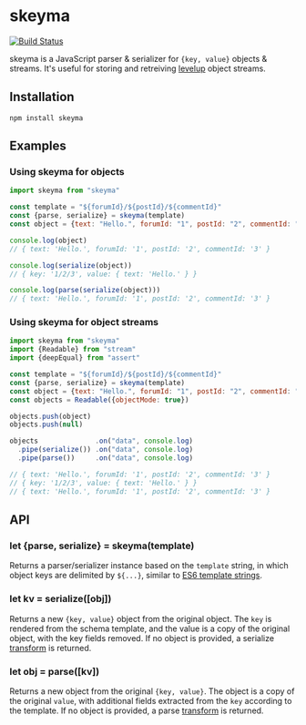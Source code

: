 skeyma
======

[![Build Status](https://travis-ci.org/jed/skeyma.svg?branch=master)](https://travis-ci.org/jed/skeyma)

skeyma is a JavaScript parser & serializer for `{key, value}` objects & streams. It's useful for storing and retreiving [levelup][] object streams.

Installation
------------

    npm install skeyma

Examples
--------

### Using skeyma for objects

```javascript
import skeyma from "skeyma"

const template = "${forumId}/${postId}/${commentId}"
const {parse, serialize} = skeyma(template)
const object = {text: "Hello.", forumId: "1", postId: "2", commentId: "3"}

console.log(object)
// { text: 'Hello.', forumId: '1', postId: '2', commentId: '3' }

console.log(serialize(object))
// { key: '1/2/3', value: { text: 'Hello.' } }

console.log(parse(serialize(object)))
// { text: 'Hello.', forumId: '1', postId: '2', commentId: '3' }
```

### Using skeyma for object streams

```javascript
import skeyma from "skeyma"
import {Readable} from "stream"
import {deepEqual} from "assert"

const template = "${forumId}/${postId}/${commentId}"
const {parse, serialize} = skeyma(template)
const object = {text: "Hello.", forumId: "1", postId: "2", commentId: "3"}
const objects = Readable({objectMode: true})

objects.push(object)
objects.push(null)

objects              .on("data", console.log)
  .pipe(serialize()) .on("data", console.log)
  .pipe(parse())     .on("data", console.log)

// { text: 'Hello.', forumId: '1', postId: '2', commentId: '3' }
// { key: '1/2/3', value: { text: 'Hello.' } }
// { text: 'Hello.', forumId: '1', postId: '2', commentId: '3' }
```

API
---

### let {parse, serialize} = skeyma(template)

Returns a parser/serializer instance based on the `template` string, in which object keys are delimited by `${...}`, similar to [ES6 template strings][].

### let kv = serialize([obj])

Returns a new `{key, value}` object from the original object. The `key` is rendered from the schema template, and the value is a copy of the original object, with the key fields removed. If no object is provided, a serialize [transform][] is returned.

### let obj = parse([kv])

Returns a new object from the original `{key, value}`. The object is a copy of the original `value`, with additional fields extracted from the `key` according to the template. If no object is provided, a parse [transform][] is returned.

[ES6 template strings]: https://developer.mozilla.org/en-US/docs/Web/JavaScript/Reference/template_strings
[transform]: https://iojs.org/api/stream.html#stream_class_stream_transform_1
[levelup]: https://github.com/rvagg/node-levelup
